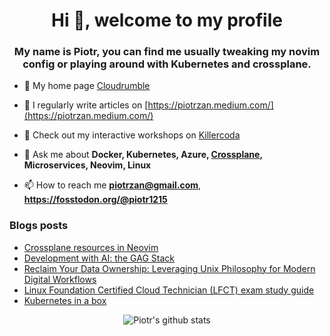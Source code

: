 <h1 align="center">Hi 👋, welcome to my profile</h1>
<h3 align="center">My name is Piotr, you can find me usually tweaking my novim config or playing around with Kubernetes and crossplane.</h3>

- 🔭 My home page [Cloudrumble](https://www.cloudrumble.net)

- 📝 I regularly write articles on [https://piotrzan.medium.com/](https://piotrzan.medium.com/)

- 🌱 Check out my interactive workshops on [Killercoda](https://www.killercoda.com/decoder)

- 💬 Ask me about **Docker, Kubernetes, Azure, [Crossplane](https://crossplane.io/), Microservices, Neovim, Linux**

- 📫 How to reach me **piotrzan@gmail.com**, **https://fosstodon.org/@piotr1215**

### Blogs posts

<!-- BLOG-POST-LIST:START -->
- [Crossplane resources in Neovim](https://piotrzan.medium.com/crossplane-resources-in-neovim-4d47e50c531f?source=rss-3c5c31a7d1d7------2)
- [Development with AI: the GAG Stack](https://itnext.io/development-with-ai-the-gag-stack-f96b3bb4b02b?source=rss-3c5c31a7d1d7------2)
- [Reclaim Your Data Ownership: Leveraging Unix Philosophy for Modern Digital Workflows](https://itnext.io/reclaim-your-data-ownership-leveraging-unix-philosophy-for-modern-digital-workflows-25491f6da35d?source=rss-3c5c31a7d1d7------2)
- [Linux Foundation Certified Cloud Technician &lpar;LFCT&rpar; exam study guide](https://itnext.io/linux-foundation-certified-cloud-technician-lfct-exam-study-guide-41506a8d3822?source=rss-3c5c31a7d1d7------2)
- [Kubernetes in a box](https://itnext.io/kubernetes-in-a-box-7a146ba9f681?source=rss-3c5c31a7d1d7------2)
<!-- BLOG-POST-LIST:END -->

<p align="center">
  <img
  src="https://github-readme-stats.vercel.app/api?username=piotr1215&count_private=true" alt="Piotr's github stats">
</p>
